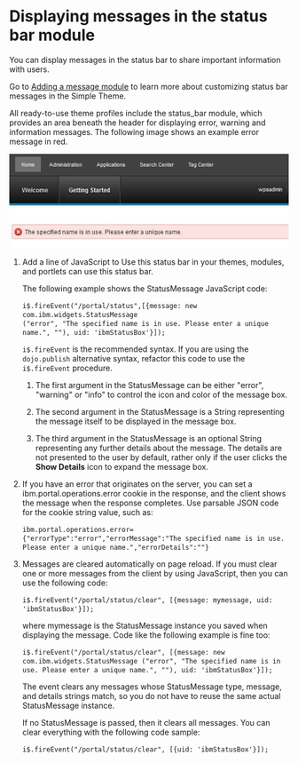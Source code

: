 # Displaying messages in the status bar module

You can display messages in the status bar to share important information with users.

Go to [Adding a message module](../simple_theme/themeopt_themedev_status_bar.md#) to learn more about customizing status bar messages in the Simple Theme.

All ready-to-use theme profiles include the status\_bar module, which provides an area beneath the header for displaying error, warning and information messages. The following image shows an example error message in red.

![Screen capture of an example error message in red](../../../images/themeopt_statusbar.jpg)

1.  Add a line of JavaScript to Use this status bar in your themes, modules, and portlets can use this status bar.

    The following example shows the StatusMessage JavaScript code:

    ```
    i$.fireEvent("/portal/status",[{message: new com.ibm.widgets.StatusMessage
    ("error", "The specified name is in use. Please enter a unique name.", ""), uid: 'ibmStatusBox'}]);
    ```

    `i$.fireEvent` is the recommended syntax. If you are using the `dojo.publish` alternative syntax, refactor this code to use the `i$.fireEvent` procedure.

    1.  The first argument in the StatusMessage can be either "error", "warning" or "info" to control the icon and color of the message box.

    2.  The second argument in the StatusMessage is a String representing the message itself to be displayed in the message box.

    3.  The third argument in the StatusMessage is an optional String representing any further details about the message. The details are not presented to the user by default, rather only if the user clicks the **Show Details** icon to expand the message box.

2.  If you have an error that originates on the server, you can set a ibm.portal.operations.error cookie in the response, and the client shows the message when the response completes. Use parsable JSON code for the cookie string value, such as:

    ```
    ibm.portal.operations.error={"errorType":"error","errorMessage":"The specified name is in use. Please enter a unique name.","errorDetails":""}
    ```

3.  Messages are cleared automatically on page reload. If you must clear one or more messages from the client by using JavaScript, then you can use the following code:

    ```
    i$.fireEvent("/portal/status/clear", [{message: mymessage, uid: 'ibmStatusBox'}]);
    ```

    where mymessage is the StatusMessage instance you saved when displaying the message. Code like the following example is fine too:

    ```
    i$.fireEvent("/portal/status/clear", [{message: new com.ibm.widgets.StatusMessage ("error", "The specified name is in use. Please enter a unique name.", ""), uid: 'ibmStatusBox'}]);
    ```

    The event clears any messages whose StatusMessage type, message, and details strings match, so you do not have to reuse the same actual StatusMessage instance.

    If no StatusMessage is passed, then it clears all messages. You can clear everything with the following code sample:

    ```
    i$.fireEvent("/portal/status/clear", [{uid: 'ibmStatusBox'}]);
    ```



